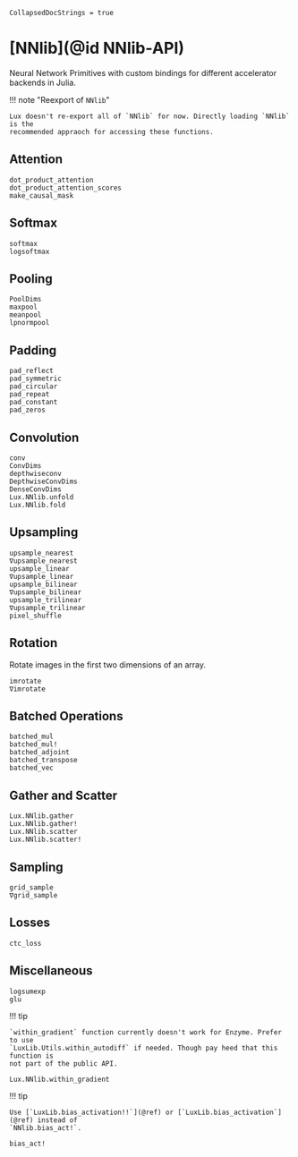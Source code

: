 ```@meta
CollapsedDocStrings = true
```

# [NNlib](@id NNlib-API)

Neural Network Primitives with custom bindings for different accelerator backends in Julia.

!!! note "Reexport of `NNlib`"

    Lux doesn't re-export all of `NNlib` for now. Directly loading `NNlib` is the
    recommended appraoch for accessing these functions.

## Attention 

```@docs
dot_product_attention
dot_product_attention_scores
make_causal_mask
```

## Softmax

```@docs
softmax
logsoftmax
```

## Pooling

```@docs
PoolDims
maxpool
meanpool
lpnormpool
```

## Padding

```@docs
pad_reflect
pad_symmetric
pad_circular
pad_repeat
pad_constant
pad_zeros
```

## Convolution

```@docs
conv
ConvDims
depthwiseconv
DepthwiseConvDims
DenseConvDims
Lux.NNlib.unfold
Lux.NNlib.fold
```

## Upsampling

```@docs
upsample_nearest
∇upsample_nearest
upsample_linear
∇upsample_linear
upsample_bilinear
∇upsample_bilinear
upsample_trilinear
∇upsample_trilinear
pixel_shuffle
```

## Rotation
Rotate images in the first two dimensions of an array.

```@docs
imrotate
∇imrotate
```

## Batched Operations

```@docs
batched_mul
batched_mul!
batched_adjoint
batched_transpose
batched_vec
```

## Gather and Scatter

```@docs
Lux.NNlib.gather
Lux.NNlib.gather!
Lux.NNlib.scatter
Lux.NNlib.scatter!
```

## Sampling

```@docs
grid_sample
∇grid_sample
```

## Losses

```@docs
ctc_loss
```

## Miscellaneous

```@docs
logsumexp
glu
```

!!! tip

    `within_gradient` function currently doesn't work for Enzyme. Prefer to use
    `LuxLib.Utils.within_autodiff` if needed. Though pay heed that this function is
    not part of the public API.

```@docs
Lux.NNlib.within_gradient
```

!!! tip

    Use [`LuxLib.bias_activation!!`](@ref) or [`LuxLib.bias_activation`](@ref) instead of
    `NNlib.bias_act!`.

```@docs
bias_act!
```
